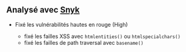 ## Analysé avec [Snyk](https://snyk.io/fr/)

- Fixé les vulnérabilités hautes en rouge (High)

  - fixé les failles XSS avec `htmlentities()` ou `htmlspecialchars()`
  - fixé les failles de path traversal avec `basename()`
 
    
